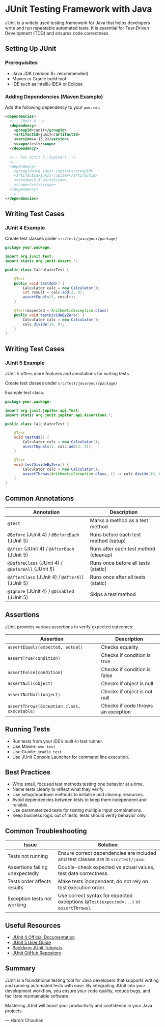 # JUnit Testing Framework with Java

JUnit is a widely used testing framework for Java that helps developers write and run repeatable automated tests. It is essential for Test-Driven Development (TDD) and ensures code correctness.

## Setting Up JUnit

### Prerequisites

- Java JDK (version 8+ recommended)
- Maven or Gradle build tool
- IDE such as IntelliJ IDEA or Eclipse

### Adding Dependencies (Maven Example)

Add the following dependency to your `pom.xml`:

```xml
<dependencies>
  <!-- JUnit 4 -->
  <dependency>
    <groupId>junit</groupId>
    <artifactId>junit</artifactId>
    <version>4.13.2</version>
    <scope>test</scope>
  </dependency>

  <!-- For JUnit 5 (Jupiter) -->
  <!--
  <dependency>
    <groupId>org.junit.jupiter</groupId>
    <artifactId>junit-jupiter</artifactId>
    <version>5.9.2</version>
    <scope>test</scope>
  </dependency>
  -->
</dependencies>
```
## Writing Test Cases

### JUnit 4 Example

Create test classes under `src/test/java/your/package/`

```java
package your.package;

import org.junit.Test;
import static org.junit.Assert.*;

public class CalculatorTest {

    @Test
    public void testAdd() {
        Calculator calc = new Calculator();
        int result = calc.add(2, 3);
        assertEquals(5, result);
    }

    @Test(expected = ArithmeticException.class)
    public void testDivideByZero() {
        Calculator calc = new Calculator();
        calc.divide(10, 0);
    }
}
```
## Writing Test Cases

### JUnit 5 Example

JUnit 5 offers more features and annotations for writing tests.

Create test classes under `src/test/java/your/package/`

Example test class:

```java
package your.package;

import org.junit.jupiter.api.Test;
import static org.junit.jupiter.api.Assertions.*;

public class CalculatorTest {

    @Test
    void testAdd() {
        Calculator calc = new Calculator();
        assertEquals(5, calc.add(2, 3));
    }

    @Test
    void testDivideByZero() {
        Calculator calc = new Calculator();
        assertThrows(ArithmeticException.class, () -> calc.divide(10, 0));
    }
}
```
## Common Annotations

| Annotation                            | Description                                  |
|-------------------------------------|----------------------------------------------|
| `@Test`                             | Marks a method as a test method               |
| `@Before` (JUnit 4) / `@BeforeEach` (JUnit 5) | Runs before each test method (setup)         |
| `@After` (JUnit 4) / `@AfterEach` (JUnit 5)   | Runs after each test method (cleanup)        |
| `@BeforeClass` (JUnit 4) / `@BeforeAll` (JUnit 5) | Runs once before all tests (static)          |
| `@AfterClass` (JUnit 4) / `@AfterAll` (JUnit 5)   | Runs once after all tests (static)           |
| `@Ignore` (JUnit 4) / `@Disabled` (JUnit 5) | Skips a test method                           |

## Assertions

JUnit provides various assertions to verify expected outcomes:

| Assertion                                | Description                      |
|-----------------------------------------|----------------------------------|
| `assertEquals(expected, actual)`         | Checks equality                  |
| `assertTrue(condition)`                   | Checks if condition is true      |
| `assertFalse(condition)`                  | Checks if condition is false     |
| `assertNull(object)`                       | Checks if object is null         |
| `assertNotNull(object)`                    | Checks if object is not null     |
| `assertThrows(Exception.class, executable)` | Checks if code throws an exception |

## Running Tests

- Run tests from your IDE’s built-in test runner.
- Use Maven: `mvn test`
- Use Gradle: `gradle test`
- Use JUnit Console Launcher for command line execution.

## Best Practices

- Write small, focused test methods testing one behavior at a time.
- Name tests clearly to reflect what they verify.
- Use setup/teardown methods to initialize and cleanup resources.
- Avoid dependencies between tests to keep them independent and reliable.
- Use parameterized tests for testing multiple input combinations.
- Keep business logic out of tests; tests should verify behavior only.

## Common Troubleshooting

| Issue                    | Solution                                                       |
|--------------------------|----------------------------------------------------------------|
| Tests not running         | Ensure correct dependencies are included and test classes are in `src/test/java`. |
| Assertions failing unexpectedly | Double-check expected vs actual values, test data correctness. |
| Tests order affects results | Make tests independent; do not rely on test execution order.    |
| Exception tests not working | Use correct syntax for expected exceptions (`@Test(expected=...)` or `assertThrows`). |

## Useful Resources

- [JUnit 4 Official Documentation](https://junit.org/junit4/)
- [JUnit 5 User Guide](https://junit.org/junit5/docs/current/user-guide/)
- [Baeldung JUnit Tutorials](https://www.baeldung.com/category/junit/)
- [JUnit GitHub Repository](https://github.com/junit-team/junit5)

## Summary

JUnit is a foundational testing tool for Java developers that supports writing and running automated tests with ease. By integrating JUnit into your development workflow, you ensure your code quality, reduce bugs, and facilitate maintainable software.

Mastering JUnit will boost your productivity and confidence in your Java projects.

— Hardik Chouhan
